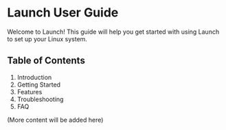# Launch User Guide

Welcome to Launch! This guide will help you get started with using Launch to set up your Linux system.

## Table of Contents

1. Introduction
2. Getting Started
3. Features
4. Troubleshooting
5. FAQ

(More content will be added here)

